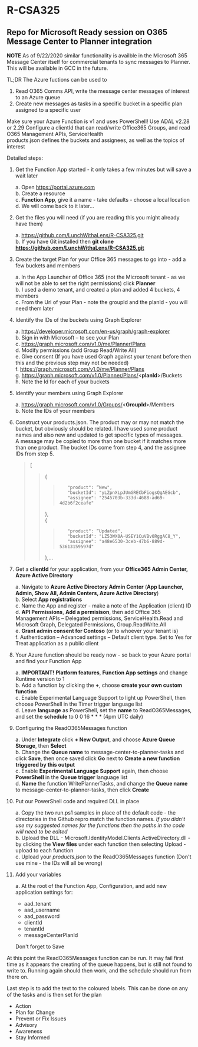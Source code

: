 # R-CSA325
## Repo for Microsoft Ready session on O365 Message Center to Planner integration

__NOTE__ As of 9/22/2020 similar functionality is availble in the Microsoft 365 Message Center itself for commercial tenants to sync messages to Planner.
This will be available in GCC in the future.

TL;DR
The Azure fuctions can be used to 
1. Read O365 Comms API, write the message center messages of interest to an Azure queue
2. Create new messages as tasks in a specific bucket in a specific plan assigned to a specific user

Make sure your Azure Function is v1 and uses PowerShell!
Use ADAL v2.28 or 2.29
Configure a clientId that can read/write Office365 Groups, and read O365 Management APIs, ServiceHealth  
products.json defines the buckets and assignees, as well as the topics of interest

Detailed steps:
1. Get the Function App started - it only takes a few minutes but will save a wait later

    a.  Open https://portal.azure.com  
    b.  Create a resource  
    c.  __Function App__, give it a name - take defaults - choose a local location  
    d.  We will come back to it later...   
    
2. Get the files you will need (if you are reading this you might already have them)

    a. https://github.com/LunchWithaLens/R-CSA325.git  
    b. If you have Git installed then __git clone https://github.com/LunchWithaLens/R-CSA325.git__  
    
3. Create the target Plan for your Office 365 messages to go into - add a few buckets and members

    a. In the App Launcher of Office 365 (not the Microsoft tenant - as we will not be able to set the right permissions) click __Planner__  
    b. I used a demo tenant, and created a plan and added 4 buckets, 4 members  
    c. From the Url of your Plan - note the groupId and the planId - you will need them later  
    
4. Identify the IDs of the buckets using Graph Explorer

    a. https://developer.microsoft.com/en-us/graph/graph-explorer  
    b. Sign in with Microsoft – to see your Plan  
    c. https://graph.microsoft.com/v1.0/me/Planner/Plans  
    d. Modify permissions (add Group Read/Write All)  
    e. Give consent (If you have used Graph against your tenant before then this and the previous step may not be needed)  
    f. https://graph.microsoft.com/v1.0/me/Planner/Plans  
    g. https://graph.microsoft.com/v1.0/Planner/Plans/<__planId__>/Buckets  
    h. Note the Id for each of your buckets  
    
5. Identify your members using Graph Explorer

    a. https://graph.microsoft.com/v1.0/Groups/<__GroupId__>/Members  
    b. Note the IDs of your members  
    
6. Construct your products.json.  The product may or may not match the bucket, but obviously should be related.  I have used some product names and also new and updated to get specific types of messages.  
A message may be copied to more than one bucket if it matches more than one product.  The bucket IDs come from step 4, and the assignee IDs from step 5.

    
    >[  
    >>    {  
    >>>        "product": “New",  
    >>>        "bucketId": "yLZpnXLpJUmGRECbFiogsQgAEGcb",   
    >>>        "assignee": "2545703b-333d-4688-ad69-4d2b6f2ceafe"  
    >>    },  
    >>    {  
    >>>        "product": “Updated",     
    >>>        "bucketId": "LZ53WX0A-USEY1CuVBv0RggAC8_Y",   
    >>>        "assignee": "a48e6530-3ceb-47b6-889d-53613159597d"  
    >>    },…  

7. Get a __clientId__ for your application, from your __Office365 Admin Center, Azure Active Directory__

    a. Navigate to __Azure Active Directory Admin Center__ (__App Launcher, Admin, Show All, Admin Centers, Azure Active Directory__)  
    b. Select __App registrations__    
    c. Name the App and register - make a note of the Application (client) ID  
    d. __API Permissions__, __Add a permisison__, then add Office 365 Management APIs – Delegated permissions, ServiceHealth.Read   and 
    Microsoft Graph, Delegated Permissions, Group.ReadWrite.All  
    e. __Grant admin consent for Contoso__ (or to whoever your tenant is)  
    f. Authentication – Advanced settings – Default client type. Set to Yes for Treat application as a public client  
    
8. Your Azure function should be ready now - so back to your Azure portal and find your Function App

    a. __IMPORTANT!__  __Platform features__, __Function App settings__ and change Runtime version to 1  
    b. Add a function by clicking the __+__, choose __create your own custom function__    
    c. Enable Experimental Language Support to light up PowerShell, then choose PowerShell in the Timer trigger language list  
    d. Leave __language__ as PowerShell, set the __name__ to ReadO365Messages, and set the __schedule__ to 0 0 16 * * * (4pm UTC daily)  
    
9. Configuring the ReadO365Messages function

    a. Under __Integrate__ click __+ New Output__, and choose __Azure Queue Storage__, then __Select__  
    b. Change the __Queue name__ to message-center-to-planner-tasks and click __Save__, then once saved click __Go__ next to __Create a new function triggered by this output__  
    c. Enable __Experimental Language Support__ again, then choose __PowerShell__ in the __Queue trigger__ language list  
    d. __Name__ the function WritePlannerTasks, and change the __Queue name__ to message-center-to-planner-tasks, then click __Create__  
    
10. Put our PowerShell code and required DLL in place

    a. Copy the two run.ps1 samples in place of the default code - the directories in the Github repro match the function names.  _If you didn't use my suggested names for the functions then the paths in the code will need to be edited_  
    b. Upload the DLL - Microsoft.IdentityModel.Clients.ActiveDirectory.dll - by clicking the __View files__ under each function then selecting Upload - upload to each function  
    c. Upload your _products.json_ to the ReadO365Messages function (Don't use mine - the IDs will all be wrong)
    
11. Add your variables

    a. At the root of the Function App, Configuration, and add new application settings for:
    
    * aad_tenant
    * aad_username
    * aad_password
    * clientId
    * tenantId
    * messageCenterPlanId

    Don't forget to Save
    
At this point the ReadO365Messages function can be run.  It may fail first time as it appears the creating of the queue happens, but is still not found to write to.  Running again should then work, and the schedule should run from there on.  

Last step is to add the text to the coloured labels.  This can be done on any of the tasks and is then set for the plan
* Action
* Plan for Change
* Prevent or Fix Issues
* Advisory
* Awareness
* Stay Informed






